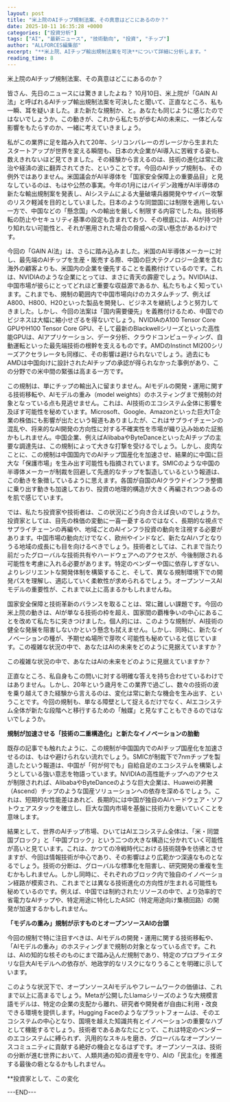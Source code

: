 ```yaml
---
layout: post
title: "米上院のAIチップ規制法案、その真意はどこにあるのか？"
date: 2025-10-11 16:35:28 +0000
categories: ["投資分析"]
tags: ["AI", "最新ニュース", "技術動向", "投資", "チップ"]
author: "ALLFORCES編集部"
excerpt: "**米上院、AIチップ輸出規制法案を可決**について詳細に分析します。"
reading_time: 8
---
```


米上院のAIチップ規制法案、その真意はどこにあるのか？

皆さん、先日のニュースには驚きましたよね？ 10月10日、米上院が「GAIN AI法」と呼ばれるAIチップ輸出規制法案を可決したと聞いて、正直なところ、私も一瞬、耳を疑いました。また新たな規制か、と。あなたも同じように感じたのではないでしょうか。この動きが、これから私たちが歩むAIの未来に、一体どんな影響をもたらすのか、一緒に考えていきましょう。

私がこの業界に足を踏み入れて20年、シリコンバレーのガレージから生まれたスタートアップが世界を変える瞬間も、日本の大企業がAI導入に苦戦する姿も、数えきれないほど見てきました。その経験から言えるのは、技術の進化は常に政治や経済の波に翻弄されてきた、ということです。今回のAIチップ規制も、その例外ではありません。米国議会がAI半導体を「国家安全保障上の重要品目」と見なしているのは、もはや公然の事実。今年の1月にはバイデン政権がAI半導体の新たな輸出規制案を発表し、AIシステムによる大量破壊兵器開発やサイバー攻撃のリスク軽減を目的としていました。日本のような同盟国には制限を適用しない一方で、中国などの「懸念国」への輸出を厳しく制限する内容でしたね。技術移転の防止やセキュリティ基準の設定も含まれており、その根底には、AIが持つ計り知れない可能性と、それが悪用された場合の脅威への深い懸念があるわけです。

今回の「GAIN AI法」は、さらに踏み込みました。米国のAI半導体メーカーに対し、最先端のAIチップを生産・販売する際、中国の巨大テクノロジー企業を含む海外の顧客よりも、米国内の企業を優先することを義務付けているのです。これは、NVIDIAのような企業にとっては、まさに青天の霹靂でしょう。NVIDIAは、中国市場が彼らにとってどれほど重要な収益源であるか、私たちもよく知っています。これまでも、規制の範囲内で中国市場向けのカスタムチップ、例えばA800、H800、H20といった製品を開発し、ビジネスを継続しようと努力してきました。しかし、今回の法案は「国内需要優先」を義務付けるため、中国でのビジネスは大幅に縮小せざるを得ないでしょう。NVIDIAのA100 Tensor Core GPUやH100 Tensor Core GPU、そして最新のBlackwellシリーズといった高性能GPUは、AIアプリケーション、データ分析、クラウドコンピューティング、自動運転といった最先端技術の根幹を支えるものです。AMDのInstinct MI200シリーズアクセラレータも同様に、その影響は避けられないでしょう。過去にもAMDは中国向けに設計されたAIチップの承認が得られなかった事例があり、この分野での米中間の緊張は高まる一方です。

この規制は、単にチップの輸出入に留まりません。AIモデルの開発・運用に関する技術移転や、AIモデルの重み（model weights）のホスティングまで規制の対象となっている点も見逃せません。これは、AI技術のエコシステム全体に影響を及ぼす可能性を秘めています。Microsoft、Google、Amazonといった巨大IT企業の株価にも影響が出たという報道もありましたが、これはサプライチェーンの混乱や、将来的なAI開発の方向性に対する不確実性を市場が織り込み始めた証拠かもしれません。中国企業、例えばAlibabaやByteDanceといったAIチップの主要な調達先は、この規制によって大きな打撃を受けるでしょう。しかし、皮肉なことに、この規制は中国国内でのAIチップ国産化を加速させ、結果的に中国に巨大な「保護市場」を生み出す可能性も指摘されています。SMICのような中国の半導体メーカーが制裁を回避して先進的なチップを製造しているという報道は、この動きを象徴しているように思えます。各国が自国のAIクラウドインフラ整備に乗り出す動きも加速しており、投資の地理的構造が大きく再編されつつあるのを肌で感じています。

では、私たち投資家や技術者は、この状況にどう向き合えば良いのでしょうか。投資家としては、目先の株価の変動に一喜一憂するのではなく、長期的な視点でサプライチェーンの再編や、地域ごとのAIインフラ投資の動向を注視する必要があります。中国市場の動向だけでなく、欧州やインドなど、新たなAIハブとなりうる地域の成長にも目を向けるべきでしょう。技術者としては、これまで当たり前だったグローバルな技術共有やハードウェアへのアクセスが、今後制限される可能性を考慮に入れる必要があります。特定のベンダーや国に依存しすぎない、よりレジリエントな開発体制を構築すること、そして、異なる規制環境下での開発パスを理解し、適応していく柔軟性が求められるでしょう。オープンソースAIモデルの重要性が、これまで以上に高まるかもしれませんね。

国家安全保障と技術革新のバランスを取ることは、常に難しい課題です。今回の米上院の動きは、AIが単なる技術の枠を超え、国家間の覇権争いの中心にあることを改めて私たちに突きつけました。個人的には、このような規制が、AI技術の健全な発展を阻害しないかという懸念も拭えません。しかし、同時に、新たなイノベーションの種が、予期せぬ場所で芽吹く可能性も秘めていると信じています。この複雑な状況の中で、あなたはAIの未来をどのように見据えていますか？

この複雑な状況の中で、あなたはAIの未来をどのように見据えていますか？

正直なところ、私自身もこの問いに対する明確な答えを持ち合わせているわけではありません。しかし、20年という歳月をこの業界で過ごし、数々の技術の波を乗り越えてきた経験から言えるのは、変化は常に新たな機会を生み出す、ということです。今回の規制も、単なる障壁として捉えるだけでなく、AIエコシステム全体が新たな段階へと移行するための「触媒」と見なすこともできるのではないでしょうか。

**規制が加速させる「技術の二重構造化」と新たなイノベーションの胎動**

既存の記事でも触れたように、この規制が中国国内でのAIチップ国産化を加速させるのは、もはや避けられない流れでしょう。SMICが制裁下で7nmチップを製造したという報道は、中国が「何が何でも」自給自足のエコシステムを構築しようとしている強い意志を物語っています。NVIDIAの高性能チップへのアクセスが制限されれば、AlibabaやByteDanceのような巨大企業は、Huaweiの昇騰（Ascend）チップのような国産ソリューションへの依存を深めるでしょう。これは、短期的な性能差はあれど、長期的には中国が独自のAIハードウェア・ソフトウェアスタックを確立し、巨大な国内市場を基盤に技術力を磨いていくことを意味します。

結果として、世界のAIチップ市場、ひいてはAIエコシステム全体は、「米・同盟国ブロック」と「中国ブロック」という二つの大きな構造に分かれていく可能性が高いと見ています。これは、かつての冷戦時代における技術競争を彷彿とさせますが、今回は情報技術が中心であり、その影響はより広範かつ深遠なものとなるでしょう。技術の分断は、グローバルな標準化を阻害し、研究開発の重複を生むかもしれません。しかし同時に、それぞれのブロック内で独自のイノベーション経路が模索され、これまでとは異なる技術進化の方向性が生まれる可能性も秘めているのです。例えば、中国では制約されたリソースの中で、より効率的で省電力なAIチップや、特定用途に特化したASIC（特定用途向け集積回路）の開発が加速するかもしれません。

**「モデルの重み」規制が示すものとオープンソースAIの台頭**

今回の規制で特に注目すべきは、AIモデルの開発・運用に関する技術移転や、「AIモデルの重み」のホスティングまで規制の対象となっている点です。これは、AIの知的な核そのものにまで踏み込んだ規制であり、特定のプロプライエタリな巨大AIモデルへの依存が、地政学的なリスクになりうることを明確に示しています。

このような状況下で、オープンソースAIモデルやフレームワークの価値は、これまで以上に高まるでしょう。Metaが公開したLlamaシリーズのような大規模言語モデルは、特定の企業の支配から離れ、研究者や開発者が自由に利用・改良できる環境を提供します。Hugging Faceのようなプラットフォームは、そのエコシステムの中心となり、国境を越えた知識共有とイノベーションの重要なハブとして機能するでしょう。技術者であるあなたにとって、これは特定のベンダーのエコシステムに縛られず、汎用的なスキルを磨き、グローバルなオープンソースコミュニティに貢献する絶好の機会となるはずです。オープンソースは、技術の分断が進む世界において、人類共通の知の資産を守り、AIの「民主化」を推進する最後の砦となるかもしれません。

**投資家として、この変化

---END---